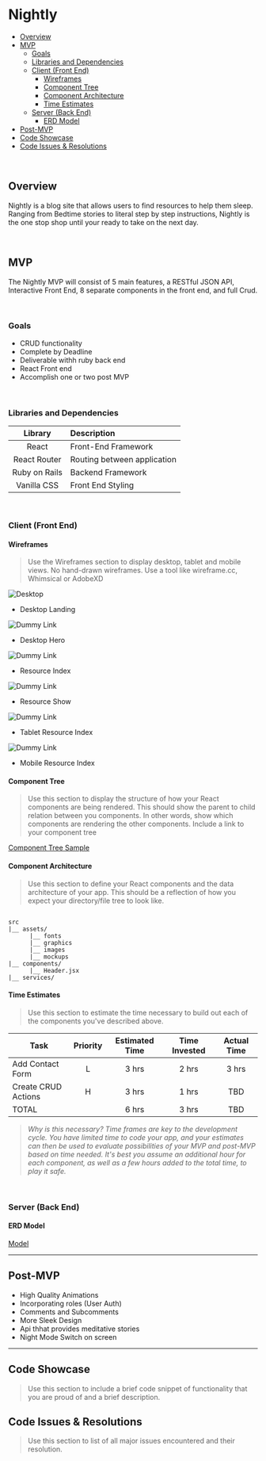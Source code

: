 # Nightly

- [Overview](#overview)
- [MVP](#mvp)
  - [Goals](#goals)
  - [Libraries and Dependencies](#libraries-and-dependencies)
  - [Client (Front End)](#client-front-end)
    - [Wireframes](#wireframes)
    - [Component Tree](#component-tree)
    - [Component Architecture](#component-architecture)
    - [Time Estimates](#time-estimates)
  - [Server (Back End)](#server-back-end)
    - [ERD Model](#erd-model)
- [Post-MVP](#post-mvp)
- [Code Showcase](#code-showcase)
- [Code Issues & Resolutions](#code-issues--resolutions)

<br>

## Overview

Nightly is a blog site that allows users to find resources to help them sleep. Ranging from Bedtime stories to literal step by step instructions, Nightly is the one stop shop until your ready to take on the next day.


<br>

## MVP

The Nightly MVP will consist of 5 main features, a RESTful JSON API, Interactive Front End, 8 separate components in the front end, and full Crud. 

<br>

### Goals

- CRUD functionality
- Complete by Deadline
- Deliverable withh ruby back end
- React Front end
- Accomplish one or two post MVP

<br>

### Libraries and Dependencies

|     Library      | Description                                |
| :--------------: | :----------------------------------------- |
|      React       | Front-End Framework|
|   React Router   | Routing between application |
| Ruby on Rails | Backend Framework |
| Vanilla CSS | Front End Styling |

<br>

### Client (Front End)

#### Wireframes

> Use the Wireframes section to display desktop, tablet and mobile views. No hand-drawn wireframes. Use a tool like wireframe.cc, Whimsical or AdobeXD

![Desktop](https://res.cloudinary.com/ddid7dngp/image/upload/v1635829001/Screen_Shot_2021-11-01_at_9.56.27_PM_sobibc.png)

- Desktop Landing

![Dummy Link](https://res.cloudinary.com/ddid7dngp/image/upload/v1635829036/Screen_Shot_2021-11-01_at_9.57.02_PM_fpbnxh.png)

- Desktop Hero

![Dummy Link](url)

- Resource Index

![Dummy Link](url)

- Resource Show

![Dummy Link](url)

- Tablet Resource Index

![Dummy Link](url)

- Mobile Resource Index

#### Component Tree

> Use this section to display the structure of how your React components are being rendered. This should show the parent to child relation between you components. In other words, show which components are rendering the other components. Include a link to your component tree

[Component Tree Sample](https://gist.git.generalassemb.ly/davidtwhitlatch/414107e2560ae0bb65e233570f2fe056#file-component-tree-png)

#### Component Architecture

> Use this section to define your React components and the data architecture of your app. This should be a reflection of how you expect your directory/file tree to look like. 

``` structure

src
|__ assets/
      |__ fonts
      |__ graphics
      |__ images
      |__ mockups
|__ components/
      |__ Header.jsx
|__ services/

```

#### Time Estimates

> Use this section to estimate the time necessary to build out each of the components you've described above.

| Task                | Priority | Estimated Time | Time Invested | Actual Time |
| ------------------- | :------: | :------------: | :-----------: | :---------: |
| Add Contact Form    |    L     |     3 hrs      |     2 hrs     |    3 hrs    |
| Create CRUD Actions |    H     |     3 hrs      |     1 hrs     |     TBD     |
| TOTAL               |          |     6 hrs      |     3 hrs     |     TBD     |

> _Why is this necessary? Time frames are key to the development cycle. You have limited time to code your app, and your estimates can then be used to evaluate possibilities of your MVP and post-MVP based on time needed. It's best you assume an additional hour for each component, as well as a few hours added to the total time, to play it safe._

<br>

### Server (Back End)

#### ERD Model

[Model](https://drive.google.com/file/d/1OLd35pgJX-L6vvIBMDmtJeXhM270B003/view)
<br>

***

## Post-MVP

- High Quality Animations
- Incorporating roles (User Auth) 
- Comments and Subcomments
- More Sleek Design
- Api thhat provides meditative stories
- Night Mode Switch on screen

***

## Code Showcase

> Use this section to include a brief code snippet of functionality that you are proud of and a brief description.

## Code Issues & Resolutions

> Use this section to list of all major issues encountered and their resolution.
